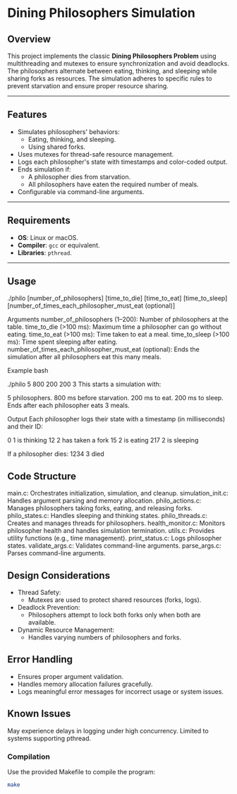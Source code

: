 # **Dining Philosophers Simulation**

## **Overview**
This project implements the classic **Dining Philosophers Problem** using multithreading and mutexes to ensure synchronization and avoid deadlocks. The philosophers alternate between eating, thinking, and sleeping while sharing forks as resources. The simulation adheres to specific rules to prevent starvation and ensure proper resource sharing.

---

## **Features**
- Simulates philosophers' behaviors:
  - Eating, thinking, and sleeping.
  - Using shared forks.
- Uses mutexes for thread-safe resource management.
- Logs each philosopher's state with timestamps and color-coded output.
- Ends simulation if:
  - A philosopher dies from starvation.
  - All philosophers have eaten the required number of meals.
- Configurable via command-line arguments.

---

## **Requirements**
- **OS**: Linux or macOS.
- **Compiler**: `gcc` or equivalent.
- **Libraries**: `pthread`.

---

## **Usage**
./philo [number_of_philosophers] [time_to_die] [time_to_eat] [time_to_sleep] [number_of_times_each_philosopher_must_eat (optional)]

Arguments
number_of_philosophers (1–200): Number of philosophers at the table.
time_to_die (>100 ms): Maximum time a philosopher can go without eating.
time_to_eat (>100 ms): Time taken to eat a meal.
time_to_sleep (>100 ms): Time spent sleeping after eating.
number_of_times_each_philosopher_must_eat (optional): Ends the simulation after all philosophers eat this many meals.

Example bash

./philo 5 800 200 200 3
This starts a simulation with:

5 philosophers.
800 ms before starvation.
200 ms to eat.
200 ms to sleep.
Ends after each philosopher eats 3 meals.

Output
Each philosopher logs their state with a timestamp (in milliseconds) and their ID:


0	1	is thinking
12	2	has taken a fork
15	2	is eating
217	2	is sleeping

If a philosopher dies:
1234	3	died

## **Code Structure**
main.c: Orchestrates initialization, simulation, and cleanup.
simulation_init.c: Handles argument parsing and memory allocation.
philo_actions.c: Manages philosophers taking forks, eating, and releasing forks.
philo_states.c: Handles sleeping and thinking states.
philo_threads.c: Creates and manages threads for philosophers.
health_monitor.c: Monitors philosopher health and handles simulation termination.
utils.c: Provides utility functions (e.g., time management).
print_status.c: Logs philosopher states.
validate_args.c: Validates command-line arguments.
parse_args.c: Parses command-line arguments.
## **Design Considerations**
- Thread Safety:
	- Mutexes are used to protect shared resources (forks, logs).
- Deadlock Prevention:
	- Philosophers attempt to lock both forks only when both are available.
- Dynamic Resource Management:
	- Handles varying numbers of philosophers and forks.
## **Error Handling**
- Ensures proper argument validation.
- Handles memory allocation failures gracefully.
- Logs meaningful error messages for incorrect usage or system issues.
## **Known Issues**
May experience delays in logging under high concurrency.
Limited to systems supporting pthread.
### **Compilation**
Use the provided Makefile to compile the program:
```bash
make


